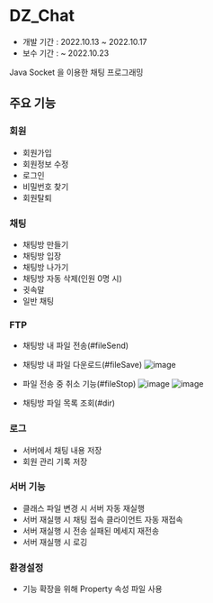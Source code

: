 # DZ_Chat
- 개발 기간 : 2022.10.13 ~ 2022.10.17
- 보수 기간 : ~ 2022.10.23

Java Socket 을 이용한 채팅 프로그래밍

## 주요 기능
### 회원
- 회원가입
- 회원정보 수정
- 로그인
- 비밀번호 찾기
- 회원탈퇴
### 채팅
- 채팅방 만들기
- 채팅방 입장
- 채팅방 나가기
- 채팅방 자동 삭제(인원 0명 시)
- 귓속말
- 일반 채팅
### FTP
- 채팅방 내 파일 전송(#fileSend)
- 채팅방 내 파일 다운로드(#fileSave)
![image](https://user-images.githubusercontent.com/25365672/197394323-0b5a4724-7e1c-4940-ace6-a8ad5afe5b0a.png)
- 파일 전송 중 취소 기능(#fileStop)
![image](https://user-images.githubusercontent.com/25365672/197394416-c74138a9-5570-4dcf-81ea-767ea15f9df1.png)
![image](https://user-images.githubusercontent.com/25365672/197394466-09c28771-0a25-4b87-87f2-eaac0f1f6aeb.png)

- 채팅방 파일 목록 조회(#dir)

### 로그
- 서버에서 채팅 내용 저장
- 회원 관리 기록 저장
### 서버 기능
- 클래스 파일 변경 시 서버 자동 재실행
- 서버 재실행 시 채팅 접속 클라이언트 자동 재접속
- 서버 재실행 시 전송 실패된 메세지 재전송
- 서버 재실행 시 로깅 
### 환경설정
- 기능 확장을 위해 Property 속성 파일 사용
